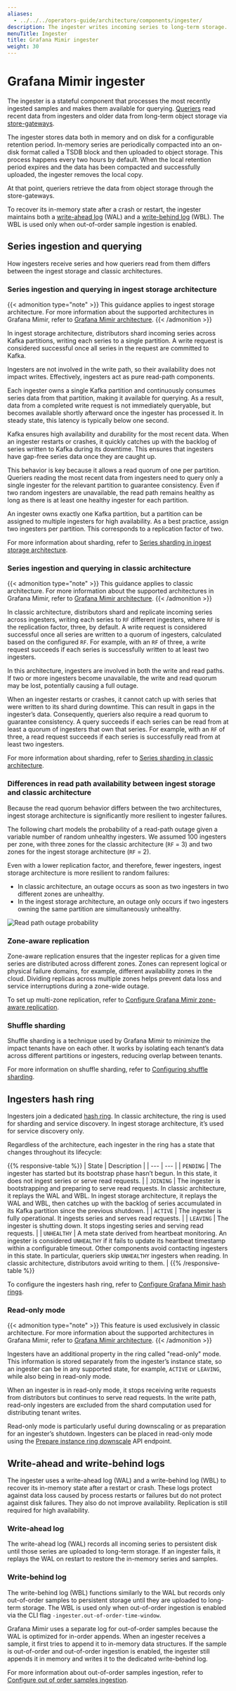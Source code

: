 ```yaml
---
aliases:
  - ../../../operators-guide/architecture/components/ingester/
description: The ingester writes incoming series to long-term storage.
menuTitle: Ingester
title: Grafana Mimir ingester
weight: 30
---
```


# Grafana Mimir ingester

The ingester is a stateful component that processes the most recently ingested samples and makes them available for querying.
[Queriers](https://grafana.com/docs/mimir/<MIMIR_VERSION>/references/architecture/querier/) read recent data from ingesters and older data from long-term object storage via [store-gateways](https://grafana.com/docs/mimir/<MIMIR_VERSION>/references/architecture/store-gateway/).

The ingester stores data both in memory and on disk for a configurable retention period.
In-memory series are periodically compacted into an on-disk format called a TSDB block and then uploaded to object storage. This process happens every two hours by default.
When the local retention period expires and the data has been compacted and successfully uploaded, the ingester removes the local copy.

At that point, queriers retrieve the data from object storage through the store-gateways.

To recover its in-memory state after a crash or restart, the ingester maintains both a [write-ahead log](#write-ahead-log) (WAL) and a [write-behind log](#write-behind-log) (WBL).
The WBL is used only when out-of-order sample ingestion is enabled.

## Series ingestion and querying

How ingesters receive series and how queriers read from them differs between the ingest storage and classic architectures.

### Series ingestion and querying in ingest storage architecture

{{< admonition type="note" >}}
This guidance applies to ingest storage architecture. For more information about the supported architectures in Grafana Mimir, refer to [Grafana Mimir architecture](https://grafana.com/docs/mimir/<MIMIR_VERSION>/get-started/about-grafana-mimir-architecture/).
{{< /admonition >}}

In ingest storage architecture, distributors shard incoming series across Kafka partitions, writing each series to a single partition.
A write request is considered successful once all series in the request are committed to Kafka.

Ingesters are not involved in the write path, so their availability does not impact writes.
Effectively, ingesters act as pure read-path components.

Each ingester owns a single Kafka partition and continuously consumes series data from that partition, making it available for querying.
As a result, data from a completed write request is not immediately queryable, but becomes available shortly afterward once the ingester has processed it.
In steady state, this latency is typically below one second.

Kafka ensures high availability and durability for the most recent data.
When an ingester restarts or crashes, it quickly catches up with the backlog of series written to Kafka during its downtime.
This ensures that ingesters have gap-free series data once they are caught up.

This behavior is key because it allows a read quorum of one per partition. Queriers reading the most recent data from ingesters need to query only a single ingester for the relevant partition to guarantee consistency.
Even if two random ingesters are unavailable, the read path remains healthy as long as there is at least one healthy ingester for each partition.

An ingester owns exactly one Kafka partition, but a partition can be assigned to multiple ingesters for high availability. As a best practice, assign two ingesters per partition. This corresponds to a replication factor of two.

For more information about sharding, refer to [Series sharding in ingest storage architecture](https://grafana.com/docs/mimir/<MIMIR_VERSION>/references/architecture/hash-ring/#series-sharding-in-ingest-storage-architecture).

### Series ingestion and querying in classic architecture

{{< admonition type="note" >}}
This guidance applies to classic architecture. For more information about the supported architectures in Grafana Mimir, refer to [Grafana Mimir architecture](https://grafana.com/docs/mimir/<MIMIR_VERSION>/get-started/about-grafana-mimir-architecture/).
{{< /admonition >}}

In classic architecture, distributors shard and replicate incoming series across ingesters, writing each series to `RF` different ingesters, where `RF` is the replication factor, three, by default.
A write request is considered successful once all series are written to a quorum of ingesters, calculated based on the configured `RF`.
For example, with an `RF` of three, a write request succeeds if each series is successfully written to at least two ingesters.

In this architecture, ingesters are involved in both the write and read paths.
If two or more ingesters become unavailable, the write and read quorum may be lost, potentially causing a full outage.

When an ingester restarts or crashes, it cannot catch up with series that were written to its shard during downtime.
This can result in gaps in the ingester’s data.
Consequently, queriers also require a read quorum to guarantee consistency.
A query succeeds if each series can be read from at least a quorum of ingesters that own that series.
For example, with an `RF` of three, a read request succeeds if each series is successfully read from at least two ingesters.

For more information about sharding, refer to [Series sharding in classic architecture](https://grafana.com/docs/mimir/<MIMIR_VERSION>/references/architecture/hash-ring/#series-sharding-in-classic-architecture).

### Differences in read path availability between ingest storage and classic architecture

Because the read quorum behavior differs between the two architectures, ingest storage architecture is significantly more resilient to ingester failures.

The following chart models the probability of a read-path outage given a variable number of random unhealthy ingesters.
We assumed 100 ingesters per zone, with three zones for the classic architecture (`RF` = 3) and two zones for the ingest storage architecture (`RF` = 2).

Even with a lower replication factor, and therefore, fewer ingesters, ingest storage architecture is more resilient to random failures:

- In classic architecture, an outage occurs as soon as two ingesters in two different zones are unhealthy.
- In the ingest storage architecture, an outage only occurs if two ingesters owning the same partition are simultaneously unhealthy.

[//]: # "Diagram source at https://docs.google.com/presentation/d/1bHp8_zcoWCYoNU2AhO2lSagQyuIrghkCncViSqn14cU/edit"

![Read path outage probability](read-path-outage-probability.png)

### Zone-aware replication

Zone-aware replication ensures that the ingester replicas for a given time series are distributed across different zones. Zones can represent logical or physical failure domains, for example, different availability zones in the cloud. Dividing replicas across multiple zones helps prevent data loss and service interruptions during a zone-wide outage.

To set up multi-zone replication, refer to [Configure Grafana Mimir zone-aware replication](https://grafana.com/docs/mimir/<MIMIR_VERSION>/configure/configure-zone-aware-replication/).

### Shuffle sharding

Shuffle sharding is a technique used by Grafana Mimir to minimize the impact tenants have on each other.
It works by isolating each tenant’s data across different partitions or ingesters, reducing overlap between tenants.

For more information on shuffle sharding, refer to [Configuring shuffle sharding](https://grafana.com/docs/mimir/<MIMIR_VERSION>/configure/configure-shuffle-sharding/).

## Ingesters hash ring

Ingesters join a dedicated [hash ring](https://grafana.com/docs/mimir/<MIMIR_VERSION>/references/architecture/hash-ring/).
In classic architecture, the ring is used for sharding and service discovery.
In ingest storage architecture, it’s used for service discovery only.

Regardless of the architecture, each ingester in the ring has a state that changes throughout its lifecycle:

{{% responsive-table %}}
| State | Description |
| --- | --- |
| `PENDING` | The ingester has started but its bootstrap phase hasn’t begun. In this state, it does not ingest series or serve read requests. |
| `JOINING` | The ingester is bootstrapping and preparing to serve read requests. In classic architecture, it replays the WAL and WBL. In ingest storage architecture, it replays the WAL and WBL, then catches up with the backlog of series accumulated in its Kafka partition since the previous shutdown. |
| `ACTIVE` | The ingester is fully operational. It ingests series and serves read requests. |
| `LEAVING` | The ingester is shutting down. It stops ingesting series and serving read requests. |
| `UNHEALTHY` | A meta state derived from heartbeat monitoring. An ingester is considered `UNHEALTHY` if it fails to update its heartbeat timestamp within a configurable timeout. Other components avoid contacting ingesters in this state. In particular, queriers skip `UNHEALTHY` ingesters when reading. In classic architecture, distributors avoid writing to them. |
{{% /responsive-table %}}

To configure the ingesters hash ring, refer to [Configure Grafana Mimir hash rings](https://grafana.com/docs/mimir/<MIMIR_VERSION>/configure/configure-hash-rings/).

### Read-only mode

{{< admonition type="note" >}}
This feature is used exclusively in classic architecture. For more information about the supported architectures in Grafana Mimir, refer to [Grafana Mimir architecture](https://grafana.com/docs/mimir/<MIMIR_VERSION>/get-started/about-grafana-mimir-architecture/).
{{< /admonition >}}

Ingesters have an additional property in the ring called "read-only" mode.
This information is stored separately from the ingester’s instance state, so an ingester can be in any supported state, for example, `ACTIVE` or `LEAVING`, while also being in read-only mode.

When an ingester is in read-only mode, it stops receiving write requests from distributors but continues to serve read requests.
In the write path, read-only ingesters are excluded from the shard computation used for distributing tenant writes.

Read-only mode is particularly useful during downscaling or as preparation for an ingester’s shutdown.
Ingesters can be placed in read-only mode using the [Prepare instance ring downscale](https://grafana.com/docs/mimir/<MIMIR_VERSION>/references/http-api/#prepare-instance-ring-downscale) API endpoint.

## Write-ahead and write-behind logs

The ingester uses a write-ahead log (WAL) and a write-behind log (WBL) to recover its in-memory state after a restart or crash.
These logs protect against data loss caused by process restarts or failures but do not protect against disk failures.
They also do not improve availability. Replication is still required for high availability.

### Write-ahead log

The write-ahead log (WAL) records all incoming series to persistent disk until those series are uploaded to long-term storage.
If an ingester fails, it replays the WAL on restart to restore the in-memory series and samples.

### Write-behind log

The write-behind log (WBL) functions similarly to the WAL but records only out-of-order samples to persistent storage until they are uploaded to long-term storage.
The WBL is used only when out-of-order ingestion is enabled via the CLI flag `-ingester.out-of-order-time-window`.

Grafana Mimir uses a separate log for out-of-order samples because the WAL is optimized for in-order appends.
When an ingester receives a sample, it first tries to append it to in-memory data structures.
If the sample is out-of-order and out-of-order ingestion is enabled, the ingester still appends it in memory and writes it to the dedicated write-behind log.

For more information about out-of-order samples ingestion, refer to [Configure out of order samples ingestion](https://grafana.com/docs/mimir/<MIMIR_VERSION>/configure/configure-out-of-order-samples-ingestion/).
